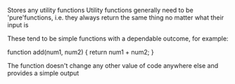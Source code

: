 Stores any utility functions
Utility functions generally need to be 'pure'functions, i.e. they always return the same thing
no matter what their input is

These tend to be simple functions with a dependable outcome, for example:

function add(num1, num2) {
return num1 + num2;
}

The function doesn't change any other value of code anywhere else and provides a simple output
